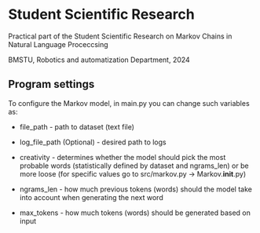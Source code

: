 # Student Scientific Research
Practical part of the Student Scientific Research on Markov Chains in
Natural Language Proceccsing

BMSTU, Robotics and automatization Department, 2024

## Program settings
To configure the Markov model, in main.py you can change such variables as:

- file_path - path to dataset (text file)

- log_file_path (Optional) - desired path to logs

- creativity - determines whether the model should pick the most probable
words (statistically defined by dataset and ngrams_len) or be more loose
(for specific values go to src/markov.py -> Markov.__init__.py)

- ngrams_len - how much previous tokens (words) should the model take into account
when generating the next word

- max_tokens - how much tokens (words) should be generated based on input